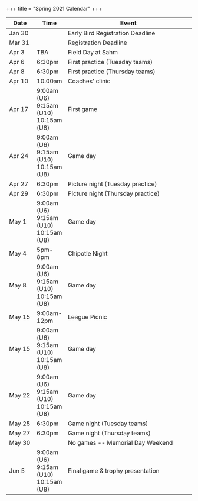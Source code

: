 +++
title = "Spring 2021 Calendar"
+++

<table class="table">
  <thead>
    <tr>
      <th width="15%">Date</th>
      <th width="15%">Time</th>
      <th width="70%">Event</th>
    </tr>
  </thead>
  <tbody>
    <tr>
      <td>Jan 30</td>
      <td></td>
      <td>Early Bird Registration Deadline</td>
    </tr>
    <tr>
      <td>Mar 31</td>
      <td></td>
      <td>Registration Deadline</td>
    </tr>
    <tr>
      <td>Apr 3</td>
      <td>TBA</td>
      <td>Field Day at Sahm</td>
    </tr>
    <tr>
      <td>Apr 6</td>
      <td>6:30pm</td>
      <td>First practice (Tuesday teams)</td>
    </tr>
    <tr>
      <td>Apr 8</td>
      <td>6:30pm</td>
      <td>First practice (Thursday teams)</td>
    </tr>
    <tr>
      <td>Apr 10</td>
      <td>10:00am</td>
      <td>Coaches' clinic</td>
    </tr>
    <tr>
      <td>Apr 17</td>
      <td>
        9:00am (U6)<br />
        9:15am (U10)<br />
        10:15am (U8)<br />
      </td>
      <td>First game</td>
    </tr>
    <tr>
      <td>Apr 24</td>
      <td>
        9:00am (U6)<br />
        9:15am (U10)<br />
        10:15am (U8)<br />
      </td>
      <td>Game day</td>
    </tr>
    <tr>
      <td>Apr 27</td>
      <td>
        6:30pm
      </td>
      <td>Picture night (Tuesday practice)</td>
    </tr>
    <tr>
      <td>Apr 29</td>
      <td>
        6:30pm
      </td>
      <td>Picture night (Thursday practice)</td>
    </tr>
    <tr>
      <td>May 1</td>
      <td>
        9:00am (U6)<br />
        9:15am (U10)<br />
        10:15am (U8)<br />
      </td>
      <td>Game day</td>
    </tr>
    <tr>
      <td>May 4</td>
      <td>5pm-8pm</td>
	  <td>Chipotle Night</td>
    </tr>
    <tr>
      <td>May 8</td>
      <td>
        9:00am (U6)<br />
        9:15am (U10)<br />
        10:15am (U8)<br />
      </td>
      <td>Game day</td>
    </tr>
    <tr>
      <td>May 15</td>
      <td>9:00am-12pm</td>
      <td>League Picnic</td>
    </tr>
    <tr>
      <td>May 15</td>
      <td>
        9:00am (U6)<br />
        9:15am (U10)<br />
        10:15am (U8)<br />
      </td>
      <td>Game day</td>
    </tr>
    <tr>
      <td>May 22</td>
      <td>
        9:00am (U6)<br />
        9:15am (U10)<br />
        10:15am (U8)<br />
      </td>
      <td>Game day</td>
    </tr>
    <tr>
      <td>May 25</td>
      <td>6:30pm</td>
      <td>Game night (Tuesday teams)</td>
    </tr>
    <tr>
      <td>May 27</td>
      <td>6:30pm</td>
      <td>Game night (Thursday teams)</td>
    </tr>
    <tr>
      <td>May 30</td>
      <td></td>
      <td>No games -- Memorial Day Weekend</td>
    </tr>
    <tr>
      <td>Jun 5</td>
      <td>
        9:00am (U6)<br />
        9:15am (U10)<br />
        10:15am (U8)<br />
      </td>
      <td>Final game &amp; trophy presentation</td>
    </tr>
  </tbody>
</table>
